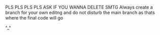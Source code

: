 PLS PLS PLS PLS ASK IF YOU WANNA DELETE SMTG
Always create a branch for your own editng and do not disturb the main branch as thats where the final code will go

^_^
